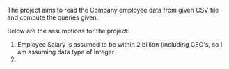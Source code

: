 The project aims to read the Company employee data from given CSV file and compute the queries given.

Below are the assumptions for the project:
1. Employee Salary is assumed to be within 2 billion (including CEO's, so I am assuming data type of Integer
2. 
